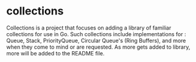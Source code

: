 # collections
Collections is a project that focuses on adding a library of familiar collections for use in Go. Such collections include implementations for : Queue, Stack, PriorityQueue, Circular Queue's (Ring Buffers), and more when they come to mind or are requested. As more gets added to library, more will be added to the README file.
